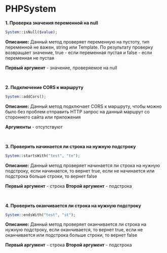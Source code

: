# PHPSystem

**1. Проверка значения переменной на null**
```php
System::isNull($value);
```

**Описание:** Данный метод проверяет переменную на пустоту, тип переменной не важен, string или Template. По результату проверку возвращает значение, true - если переменная пустая и false - если переменная не пустая

**Первый аргумент** - значение, проверяемое на null

<br>

**2. Подключение CORS к маршруту**
```php
System::addCors();
```

**Описание:** Данный метод подключает CORS к маршруту, чтобы можно было без проблем отправить HTTP запрос на данный маршрут со стороннего сайта или приложения

**Аргументы** - отсутствуют

<br>

**3. Проверить начинается ли строка на нужную подстроку**
```php
System::startsWith("test", "te");
```

**Описание:** Данный метод проверяет начинается ли строка на нужную подстроку, если начинается, то вернет true, если не начинается или подстрока больше строки, то вернет false

**Первый аргумент** - строка
**Второй аргумент** - подстрока

<br>

**4. Проверить оканчивается ли строка на нужную подстроку**
```php
System::endsWith("test", "st");
```

**Описание:** Данный метод проверяет оканчивается ли строка на нужную подстроку, если оканчивается, то вернет true, если не оканчивается или подстрока больше строки, то вернет false


**Первый аргумент** - строка
**Второй аргумент** - подстрока
